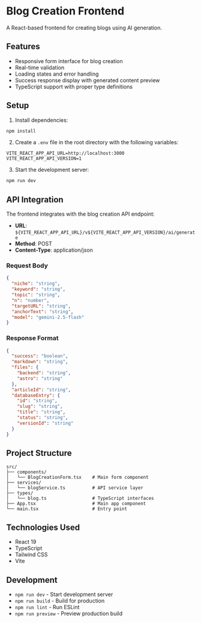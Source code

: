 # Blog Creation Frontend

A React-based frontend for creating blogs using AI generation.

## Features

- Responsive form interface for blog creation
- Real-time validation
- Loading states and error handling
- Success response display with generated content preview
- TypeScript support with proper type definitions

## Setup

1. Install dependencies:
```bash
npm install
```

2. Create a `.env` file in the root directory with the following variables:
```env
VITE_REACT_APP_API_URL=http://localhost:3000
VITE_REACT_APP_API_VERSION=1
```

3. Start the development server:
```bash
npm run dev
```

## API Integration

The frontend integrates with the blog creation API endpoint:
- **URL**: `${VITE_REACT_APP_API_URL}/v${VITE_REACT_APP_API_VERSION}/ai/generate`
- **Method**: POST
- **Content-Type**: application/json

### Request Body
```json
{
  "niche": "string",
  "keyword": "string", 
  "topic": "string",
  "n": "number",
  "targetURL": "string",
  "anchorText": "string",
  "model": "gemini-2.5-flash"
}
```

### Response Format
```json
{
  "success": "boolean",
  "markdown": "string",
  "files": {
    "backend": "string",
    "astro": "string"
  },
  "articleId": "string",
  "databaseEntry": {
    "id": "string",
    "slug": "string", 
    "title": "string",
    "status": "string",
    "versionId": "string"
  }
}
```

## Project Structure

```
src/
├── components/
│   └── BlogCreationForm.tsx    # Main form component
├── services/
│   └── blogService.ts          # API service layer
├── types/
│   └── blog.ts                 # TypeScript interfaces
├── App.tsx                     # Main app component
└── main.tsx                    # Entry point
```

## Technologies Used

- React 19
- TypeScript
- Tailwind CSS
- Vite

## Development

- `npm run dev` - Start development server
- `npm run build` - Build for production
- `npm run lint` - Run ESLint
- `npm run preview` - Preview production build
